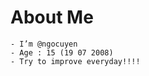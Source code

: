 # About Me
```
- I’m @ngocuyen
- Age : 15 (19 07 2008)
- Try to improve everyday!!!!
```
<!---

--->
